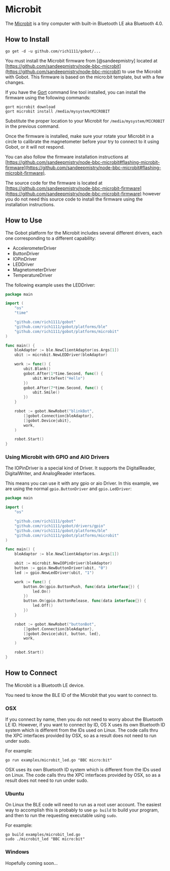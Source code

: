 # Microbit

The [Microbit](http://microbit.org/) is a tiny computer with built-in Bluetooth LE aka Bluetooth 4.0.

## How to Install
```
go get -d -u github.com/rich1111/gobot/...
```

You must install the Microbit firmware from [@sandeepmistry] located at  [https://github.com/sandeepmistry/node-bbc-microbit](https://github.com/sandeepmistry/node-bbc-microbit) to use the Microbit with Gobot. This firmware is based on the micro:bit template, but with a few changes.

If you have the [Gort](https://gort.io) command line tool installed, you can install the firmware using the following commands:

```
gort microbit download
gort microbit install /media/mysystem/MICROBIT
```

Substitute the proper location to your Microbit for `/media/mysystem/MICROBIT` in the previous command.

Once the firmware is installed, make sure your rotate your Microbit in a circle to calibrate the magnetometer before your try to connect to it using Gobot, or it will not respond.

You can also follow the firmware installation instructions at [https://github.com/sandeepmistry/node-bbc-microbit#flashing-microbit-firmware](https://github.com/sandeepmistry/node-bbc-microbit#flashing-microbit-firmware).

The source code for the firmware is located at [https://github.com/sandeepmistry/node-bbc-microbit-firmware](https://github.com/sandeepmistry/node-bbc-microbit-firmware) however you do not need this source code to install the firmware using the installation instructions.

## How to Use

The Gobot platform for the Microbit includes several different drivers, each one corresponding to a different capability:

- AccelerometerDriver
- ButtonDriver
- IOPinDriver
- LEDDriver
- MagnetometerDriver
- TemperatureDriver

The following example uses the LEDDriver:

```go
package main

import (
	"os"
	"time"

	"github.com/rich1111/gobot"
	"github.com/rich1111/gobot/platforms/ble"
	"github.com/rich1111/gobot/platforms/microbit"
)

func main() {
	bleAdaptor := ble.NewClientAdaptor(os.Args[1])
	ubit := microbit.NewLEDDriver(bleAdaptor)

	work := func() {
		ubit.Blank()
		gobot.After(1*time.Second, func() {
			ubit.WriteText("Hello")
		})
		gobot.After(7*time.Second, func() {
			ubit.Smile()
		})
	}

	robot := gobot.NewRobot("blinkBot",
		[]gobot.Connection{bleAdaptor},
		[]gobot.Device{ubit},
		work,
	)

	robot.Start()
}
```

### Using Microbit with GPIO and AIO Drivers

The IOPinDriver is a special kind of Driver. It supports the DigitalReader, DigitalWriter, and AnalogReader interfaces.

This means you can use it with any gpio or aio Driver. In this example, we are using the normal `gpio.ButtonDriver` and `gpio.LedDriver`:

```go
package main

import (
	"os"

	"github.com/rich1111/gobot"
	"github.com/rich1111/gobot/drivers/gpio"
	"github.com/rich1111/gobot/platforms/ble"
	"github.com/rich1111/gobot/platforms/microbit"
)

func main() {
	bleAdaptor := ble.NewClientAdaptor(os.Args[1])

	ubit := microbit.NewIOPinDriver(bleAdaptor)
	button := gpio.NewButtonDriver(ubit, "0")
	led := gpio.NewLedDriver(ubit, "1")

	work := func() {
		button.On(gpio.ButtonPush, func(data interface{}) {
			led.On()
		})
		button.On(gpio.ButtonRelease, func(data interface{}) {
			led.Off()
		})
	}

	robot := gobot.NewRobot("buttonBot",
		[]gobot.Connection{bleAdaptor},
		[]gobot.Device{ubit, button, led},
		work,
	)

	robot.Start()
}
```

## How to Connect

The Microbit is a Bluetooth LE device.

You need to know the BLE ID of the Microbit that you want to connect to.

### OSX

If you connect by name, then you do not need to worry about the Bluetooth LE ID. However, if you want to connect by ID, OS X uses its own Bluetooth ID system which is different from the IDs used on Linux. The code calls thru the XPC interfaces provided by OSX, so as a result does not need to run under sudo.

For example:

    go run examples/microbit_led.go "BBC micro:bit"

OSX uses its own Bluetooth ID system which is different from the IDs used on Linux. The code calls thru the XPC interfaces provided by OSX, so as a result does not need to run under sudo.

### Ubuntu

On Linux the BLE code will need to run as a root user account. The easiest way to accomplish this is probably to use `go build` to build your program, and then to run the requesting executable using `sudo`.

For example:

    go build examples/microbit_led.go
    sudo ./microbit_led "BBC micro:bit"

### Windows

Hopefully coming soon...
